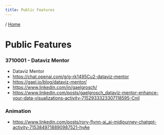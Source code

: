 ```yaml
---
title: Public Features
---
```


/ [Home](index.md)

# Public Features





### 3710001 - Dataviz Mentor
- Dataviz Mentor
- https://chat.openai.com/g/g-rk1495Cu2-dataviz-mentor
- https://gael.io/blog/dataviz-mentor/
- https://www.linkedin.com/in/gaelgrosch/
- https://www.linkedin.com/posts/gaelgrosch_dataviz-mentor-enhance-your-data-visualizations-activity-7152933323307118595-CniI




### Animation
- https://www.linkedin.com/posts/rory-flynn-ai_ai-midjourney-chatgpt-activity-7153849718890987521-hyAe

